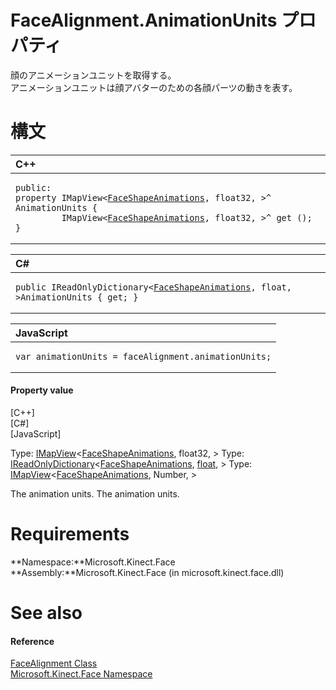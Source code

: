 FaceAlignment.AnimationUnits プロパティ  
=====================================  

顔のアニメーションユニットを取得する。<br/>
アニメーションユニットは顔アバターのための各顔パーツの動きを表す。
<span id="syntaxSection"></span>

構文
======  

<table>
<colgroup>
<col width="100%" />
</colgroup>
<thead>
<tr class="header">
<th align="left">C++</th>
</tr>
</thead>
<tbody>
<tr class="odd">
<td align="left"><pre><code>public:  
property IMapView&lt;<a href="../../FaceShapeAnimations.md">FaceShapeAnimations</a>, float32, &gt;^ AnimationUnits {  
         IMapView&lt;<a href="../../FaceShapeAnimations.md">FaceShapeAnimations</a>, float32, &gt;^ get ();  
}</code></pre></td>
</tr>
</tbody>
</table>

<table>
<colgroup>
<col width="100%" />
</colgroup>
<thead>
<tr class="header">
<th align="left">C#</th>
</tr>
</thead>
<tbody>
<tr class="odd">
<td align="left"><pre><code>public IReadOnlyDictionary&lt;<a href="../../FaceShapeAnimations.md">FaceShapeAnimations</a>, float, &gt;AnimationUnits { get; }</code></pre></td>
</tr>
</tbody>
</table>

<table>
<colgroup>
<col width="100%" />
</colgroup>
<thead>
<tr class="header">
<th align="left">JavaScript</th>
</tr>
</thead>
<tbody>
<tr class="odd">
<td align="left"><pre><code>var animationUnits = faceAlignment.animationUnits;</code></pre></td>
</tr>
</tbody>
</table>

<span id="ID4ER"></span>
#### Property value  

[C++]   
 [C\#]   
 [JavaScript]   

Type: [IMapView](http://msdn.microsoft.com/en-us/library/br226037.aspx)\<[FaceShapeAnimations](../../FaceShapeAnimations.md), float32, \>
Type: [IReadOnlyDictionary](http://msdn.microsoft.com/en-us/library/hh136548.aspx)\<[FaceShapeAnimations](../../FaceShapeAnimations.md), [float](http://msdn.microsoft.com/en-us/library/system.single.aspx), \>
Type: [IMapView](http://msdn.microsoft.com/en-us/library/br226037.aspx)\<[FaceShapeAnimations](../../FaceShapeAnimations.md), Number, \>

The animation units. The animation units.  

<span id="requirements"></span>

Requirements  
============  

**Namespace:**Microsoft.Kinect.Face  
**Assembly:**Microsoft.Kinect.Face (in microsoft.kinect.face.dll)  

<span id="ID4EPB"></span>

See also  
========  

<span id="ID4ERB"></span>
#### Reference  

[FaceAlignment Class](../../FaceAlignment_Class.md)  
 [Microsoft.Kinect.Face Namespace](../../../Kinect.Face.md)  



<!--Please do not edit the data in the comment block below.-->
<!--
TOCTitle : AnimationUnits Property
RLTitle : FaceAlignment.AnimationUnits Property
KeywordK : AnimationUnits property
KeywordK : FaceAlignment.AnimationUnits property
KeywordF : Microsoft.Kinect.Face.FaceAlignment.AnimationUnits
KeywordF : FaceAlignment.AnimationUnits
KeywordF : AnimationUnits
KeywordF : Microsoft.Kinect.Face.FaceAlignment.AnimationUnits
KeywordA : P:Microsoft.Kinect.Face.FaceAlignment.AnimationUnits
AssetID : P:Microsoft.Kinect.Face.FaceAlignment.AnimationUnits
Locale : en-us
CommunityContent : 1
APIType : Managed
APILocation : microsoft.kinect.face.dll
APIName : Microsoft.Kinect.Face.FaceAlignment.AnimationUnits
TargetOS : Windows
TopicType : kbSyntax
DevLang : VB
DevLang : CSharp
DevLang : JavaScript
DevLang : C++
DocSet : K4Wv2
ProjType : K4Wv2Proj
Technology : Kinect for Windows
Product : Kinect for Windows SDK v2
productversion : 20
-->
